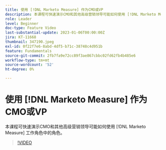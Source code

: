```yaml
---
title: 使用 [!DNL Marketo Measure] 作为CMO或VP
description: 本课程可快速演示CMO和其他高级营销领导可能如何使用 [!DNL Marketo Measure] 工作角色中的角色。
role: Leader
level: Beginner
doc-type: Feature Video
last-substantial-update: 2023-01-06T00:00:00Z
jira: KT-11668
thumbnail: 347190.jpeg
exl-id: 0f22f7e6-8abd-4df5-b71c-38748c4d951b
feature: Fundamentals
source-git-commit: 2fb7fa9e72cc89f3ae867cbbc02fd62fb4b485e6
workflow-type: tm+mt
source-wordcount: '52'
ht-degree: 0%

---
```


# 使用 [!DNL Marketo Measure] 作为CMO或VP

本课程可快速演示CMO和其他高级营销领导可能如何使用 [!DNL Marketo Measure] 工作角色中的角色。

>[!VIDEO](https://video.tv.adobe.com/v/347190/?quality=12&learn=on)
